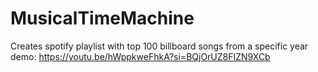 # MusicalTimeMachine
Creates spotify playlist with top 100 billboard songs from a specific year  
demo: https://youtu.be/hWppkweFhkA?si=BQjOrUZ8FIZN9XCb
